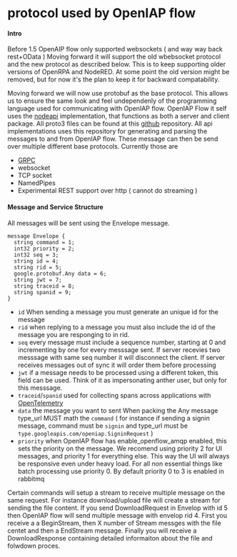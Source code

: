 # protocol used by OpenIAP flow

#### Intro

Before 1.5 OpenAIP flow only supported websockets ( and way way back rest+OData )
Moving forward it will support the old wbebsocket protocol and the new protocol as described below.
This is to keep supporting older versions of OpenRPA and NodeRED. At some point the old version might be removed, but for now it's the plan to keep it for backward compatability.

Moving forward we will now use protobuf as the base protocol. This allows us to ensure the same look and feel undependenly of the programming language used for communicating with OpenIAP flow. OpenIAP Flow it self uses the [nodeapi](https://github.com/openiap/nodeapi) implementation, that functions as both a server and client package. 
All proto3 files can be found at this [github](https://github.com/openiap/proto) repository. All api implementations uses this repository for generating and parsing the messages to and from OpenIAP flow.
These message can then be send over multiple different base protocols. 
Currently those are
- [GRPC](https://grpc.io/)
- websocket
- TCP socket
- NamedPipes
- Experimental REST support over http ( cannot do streaming )

#### Message and Service Structure

All messages will be sent using the Envelope message.
```
message Envelope {
  string command = 1;
  int32 priority = 2;
  int32 seq = 3;
  string id = 4;
  string rid = 5;
  google.protobuf.Any data = 6;
  string jwt = 7;
  string traceid = 8;
  string spanid = 9;
}
```
- `id` When sending a message you must generate an unique id for the message
- `rid` when replying to a message you must also include the id of the message you are responging to in rid.
- `seq` every message must include a sequence number, starting at 0 and incrementing by one for every messsage sent. If server recevies two messsage with same seq number it will disconnect the client. If server receives messages out of sync it will order them before processing
- `jwt` if a message needs to be processed using a different token, this field can be used. Think of it as impersonating anther user, but only for this messsage.
- `traceid`/`spanid` used for collecting spans across applications with [OpenTelemetry](https://opentelemetry.io/)
- `data` the message you want to sent
When packing the Any message type_url MUST math the `command` ( for instance if sending a signin message, command must be `signin` and type_url must be `type.googleapis.com/openiap.SigninRequest` )
- `priority` when OpenIAP flow has enable_openflow_amqp enabled, this sets the priority on the message. 
We recomend using priority 2 for UI messages, and priority 1 for everything else. This way the UI will always be responsive even under heavy load. For all non essential things like batch processing use priority 0. By default priority 0 to 3 is enabled in rabbitmq

Certain commands will setup a stream to receive multiple message on the same request. For instance download/upload file will create a stream for sending the file content.
If you send DownloadRequest in Envelop with id 5 then OpenIAP flow will send multiple message with envelop rid 4. First you receive a a BeginStream, then X number of Stream messges with the file centet and then a EndStream message. Finally you will receive a DownloadResponse containing detailed informaiton about the file and folwdown proces.

